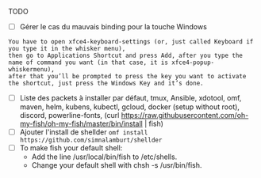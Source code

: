 TODO

- [ ] Gérer le cas du mauvais binding pour la touche Windows 
```
You have to open xfce4-keyboard-settings (or, just called Keyboard if you type it in the whisker menu),
then go to Applications Shortcut and press Add, after you type the name of command you want (in that case, it is xfce4-popup-whiskermenu),
after that you’ll be prompted to press the key you want to activate the shortcut, just press the Windows Key and it’s done.
```

- [ ] Liste des packets à installer par défaut, tmux, Ansible, xdotool, omf, maven, helm, kubens, kubectl, gcloud, docker (setup without root), discord, powerline-fonts, (curl https://raw.githubusercontent.com/oh-my-fish/oh-my-fish/master/bin/install | fish)
- [ ] Ajouter l'install de shellder `omf install https://github.com/simnalamburt/shellder`
- [ ] To make fish your default shell:
    * Add the line /usr/local/bin/fish to /etc/shells.
    * Change your default shell with chsh -s /usr/bin/fish.
